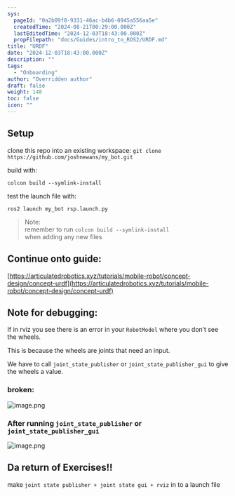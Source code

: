 ```yaml
---
sys:
  pageId: "0a2b09f8-9331-46ac-b4b6-0945a556aa5e"
  createdTime: "2024-08-21T00:29:00.000Z"
  lastEditedTime: "2024-12-03T18:43:00.000Z"
  propFilepath: "docs/Guides/intro_to_ROS2/URDF.md"
title: "URDF"
date: "2024-12-03T18:43:00.000Z"
description: ""
tags:
  - "Onboarding"
author: "Overridden author"
draft: false
weight: 148
toc: false
icon: ""
---
```


## Setup

clone this repo into an existing workspace:
`git clone https://github.com/joshnewans/my_bot.git`

build with:

`colcon build --symlink-install`

test the launch file with:

`ros2 launch my_bot rsp.launch.py`

> Note:  
> remember to run `colcon build --symlink-install`  
> when adding any new files

## Continue onto guide:

[https://articulatedrobotics.xyz/tutorials/mobile-robot/concept-design/concept-urdf](https://articulatedrobotics.xyz/tutorials/mobile-robot/concept-design/concept-urdf)

## Note for debugging:

If in rviz you see there is an error in your `RobotModel` where you don’t see the wheels.

This is because the wheels are joints that need an input. 

We have to call `joint_state_publisher` or `joint_state_publisher_gui` to give the wheels a value.

### broken:

![image.png](https://prod-files-secure.s3.us-west-2.amazonaws.com/d518164a-d88e-44d1-a4ee-3adb3bd8bce0/96a1d089-1f17-4dbf-8563-f2aef56a4d37/image.png?X-Amz-Algorithm=AWS4-HMAC-SHA256&X-Amz-Content-Sha256=UNSIGNED-PAYLOAD&X-Amz-Credential=ASIAZI2LB466SKSDG2QN%2F20250525%2Fus-west-2%2Fs3%2Faws4_request&X-Amz-Date=20250525T070759Z&X-Amz-Expires=3600&X-Amz-Security-Token=IQoJb3JpZ2luX2VjEF4aCXVzLXdlc3QtMiJHMEUCIQD87IbrUtXK3OSNLgVCbpsPtE2T5idw9RSxqm96XmqeowIgTo62x8aIuKfDLyOCcPVg8haD1FlnLfC%2B4ypqasJ3vdgq%2FwMIJxAAGgw2Mzc0MjMxODM4MDUiDLK1qi076JNu%2Fu6KGyrcA5Rshj11tuLFQ%2FGo7CV7AMC2KkAlKerFO2i5xIqrxcYRinAhtbE6shkZf3VMTr2tn9Vvfo3fNhh3oddPWDdEqoMp%2Bb4I%2FApzl6v%2FUIhWyBYqNhn%2B1bRT%2F39YkCSd6n2kwqLtL%2FFreyMFSc36Y9RYP6h21BHaX9QISvIrgN5pUgGYgFhL7WNZgYcMwumY%2BfPDHrCoe3IW9QSR4e5m3375%2BeAzrW5CSxRKSnYB7Ayge%2BM%2FhhaacWsdi3Z3s8G1rE4MOE0SK0HplX4jeeY6rAHJPWiAEvtn2s2c7Ixo34Npu6fL64s8xd84z%2FOUoJi6yIpAN1bAKxAb4SmshQ1hai6W85URnGSpUNPrn3NzDrNRljcg3x846rhJ8IeU9Hus2J2HQeBWeJG7nKxXcIdIIKUf%2FuLYU4%2Fzqwv7H5%2Fry%2FdhIBvGAF99yPrhAY6ZJigFcg%2FUiB2YDXSpCOfv7Ep7dK69o2NqJCvDARoYIawv0wBel7nCESmZY8QbEuou%2Fc8BJ0aV3lK9FNEBSUdnQAM4xmaUtMdUzqXjuimuZIbcW%2FPrWE0%2BYcalDY7b41ZhvURoGQ7Z9lWkhixpoFU38HHfw%2FAItpSJltDK6o8PjBMdxHbf1u9Ky5rq3G9uPDLphKK8MMPVysEGOqUBfvH%2FfamQNe9ZC7C7vEQLIWAhVbd2Y8O0c3Mr8aAoIe8Oa9oPPpfOq%2B%2FxZh%2FxXiELaupUFajjcQ0bWGP7LaO%2BkLqisAFMfPrqIpKf%2BPg2C6EsQHIfnMrk2JwegeimW%2BWEwtTrAkb4OZt%2FLCIs9%2BCjSPuUw3CJRyjSOEOwsX3q3xqlfjUKamuaiwtcpiCClT2ghIG6wtra6t7ff2Y6QfSV6QuYc%2FZP&X-Amz-Signature=41a86ed83cb91ddc1971146d053d797359744fdcc7adc657bd33b46db2faeae1&X-Amz-SignedHeaders=host&x-id=GetObject)

### After running `joint_state_publisher` or `joint_state_publisher_gui`

![image.png](https://prod-files-secure.s3.us-west-2.amazonaws.com/d518164a-d88e-44d1-a4ee-3adb3bd8bce0/130c99c7-1b0b-4031-9953-844fc3950ff4/image.png?X-Amz-Algorithm=AWS4-HMAC-SHA256&X-Amz-Content-Sha256=UNSIGNED-PAYLOAD&X-Amz-Credential=ASIAZI2LB466SKSDG2QN%2F20250525%2Fus-west-2%2Fs3%2Faws4_request&X-Amz-Date=20250525T070759Z&X-Amz-Expires=3600&X-Amz-Security-Token=IQoJb3JpZ2luX2VjEF4aCXVzLXdlc3QtMiJHMEUCIQD87IbrUtXK3OSNLgVCbpsPtE2T5idw9RSxqm96XmqeowIgTo62x8aIuKfDLyOCcPVg8haD1FlnLfC%2B4ypqasJ3vdgq%2FwMIJxAAGgw2Mzc0MjMxODM4MDUiDLK1qi076JNu%2Fu6KGyrcA5Rshj11tuLFQ%2FGo7CV7AMC2KkAlKerFO2i5xIqrxcYRinAhtbE6shkZf3VMTr2tn9Vvfo3fNhh3oddPWDdEqoMp%2Bb4I%2FApzl6v%2FUIhWyBYqNhn%2B1bRT%2F39YkCSd6n2kwqLtL%2FFreyMFSc36Y9RYP6h21BHaX9QISvIrgN5pUgGYgFhL7WNZgYcMwumY%2BfPDHrCoe3IW9QSR4e5m3375%2BeAzrW5CSxRKSnYB7Ayge%2BM%2FhhaacWsdi3Z3s8G1rE4MOE0SK0HplX4jeeY6rAHJPWiAEvtn2s2c7Ixo34Npu6fL64s8xd84z%2FOUoJi6yIpAN1bAKxAb4SmshQ1hai6W85URnGSpUNPrn3NzDrNRljcg3x846rhJ8IeU9Hus2J2HQeBWeJG7nKxXcIdIIKUf%2FuLYU4%2Fzqwv7H5%2Fry%2FdhIBvGAF99yPrhAY6ZJigFcg%2FUiB2YDXSpCOfv7Ep7dK69o2NqJCvDARoYIawv0wBel7nCESmZY8QbEuou%2Fc8BJ0aV3lK9FNEBSUdnQAM4xmaUtMdUzqXjuimuZIbcW%2FPrWE0%2BYcalDY7b41ZhvURoGQ7Z9lWkhixpoFU38HHfw%2FAItpSJltDK6o8PjBMdxHbf1u9Ky5rq3G9uPDLphKK8MMPVysEGOqUBfvH%2FfamQNe9ZC7C7vEQLIWAhVbd2Y8O0c3Mr8aAoIe8Oa9oPPpfOq%2B%2FxZh%2FxXiELaupUFajjcQ0bWGP7LaO%2BkLqisAFMfPrqIpKf%2BPg2C6EsQHIfnMrk2JwegeimW%2BWEwtTrAkb4OZt%2FLCIs9%2BCjSPuUw3CJRyjSOEOwsX3q3xqlfjUKamuaiwtcpiCClT2ghIG6wtra6t7ff2Y6QfSV6QuYc%2FZP&X-Amz-Signature=576d7f7ca7d8bc2dbc68d9250b0ac3fc037d8a68dc6851688d838487a8c43546&X-Amz-SignedHeaders=host&x-id=GetObject)

## Da return of Exercises!!

make `joint state publisher + joint state gui + rviz` in to a launch file
